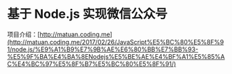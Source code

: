 # 基于 Node.js 实现微信公众号
项目介绍：[http://matuan.coding.me](http://matuan.coding.me/2017/02/26/JavaScript%E5%BC%80%E5%8F%91/node.js/%E9%A1%B9%E7%9B%AE%E6%80%BB%E7%BB%93-%E5%9F%BA%E4%BA%8ENodejs%E5%BE%AE%E4%BF%A1%E5%85%AC%E4%BC%97%E5%8F%B7%E5%BC%80%E5%8F%91/)
